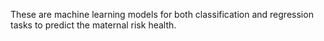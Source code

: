 These are machine learning models for both classification and regression tasks to predict the maternal risk health.
